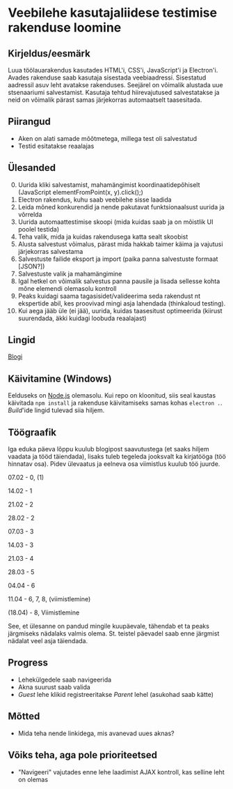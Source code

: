 ﻿# Veebilehe kasutajaliidese testimise rakenduse loomine

## Kirjeldus/eesmärk
Luua töölauarakendus kasutades HTML'i, CSS'i, JavaScript'i ja Electron'i. Avades rakenduse saab kasutaja sisestada veebiaadressi. Sisestatud
aadressil asuv leht avatakse rakenduses. Seejärel on võimalik alustada uue stsenaariumi salvestamist.
Kasutaja tehtud hiirevajutused salvestatakse ja neid on võimalik pärast samas järjekorras automaatselt taasesitada.

## Piirangud
* Aken on alati samade mõõtmetega, millega test oli salvestatud
* Testid esitatakse reaalajas

## Ülesanded
0. Uurida kliki salvestamist, mahamängimist koordinaatidepõhiselt (JavaScript elementFromPoint(x, y).click();)
1. Electron rakendus, kuhu saab veebilehe sisse laadida
2. Leida mõned konkurendid ja nende pakutavat funktsionaalsust uurida ja võrrelda
  1. Uurida automaattestimise skoopi (mida kuidas saab ja on mõistlik UI poolel testida)
  2. Teha valik, mida ja kuidas rakendusega katta sealt skoobist
3. Alusta salvestust võimalus, pärast mida hakkab taimer käima ja vajutusi järjekorras salvestama
4. Salvestuste failide eksport ja import (paika panna salvestuste formaat [JSON?])
5. Salvestuste valik ja mahamängimine
6. Igal hetkel on võimalik salvestus panna pausile ja lisada sellesse kohta mõne elemendi olemasolu kontroll
7. Peaks kuidagi saama tagasisidet/valideerima seda rakendust nt ekspertide abil, kes proovivad mingi asja lahendada (thinkaloud testing).
8. Kui aega jääb üle (ei jää), uurida, kuidas taasesitust optimeerida (kiirust suurendada, äkki kuidagi loobuda reaalajast)

## Lingid
[Blogi](http://kardo.xyz/b/veebilehestiku-testimine/)

## Käivitamine (Windows)
Eelduseks on [Node.js](https://nodejs.org/en/) olemasolu.
Kui repo on kloonitud, siis seal kaustas käivitada `npm install` ja rakenduse käivitamiseks samas kohas `electron .`.
_Build_'ide lingid tulevad siia hiljem.

## Töögraafik
Iga eduka päeva lõppu kuulub blogipost saavutustega (et saaks hiljem vaadata ja tööd täiendada), lisaks
tuleb tegeleda jooksvalt ka kirjatööga (töö hinnatav osa). Pidev ülevaatus ja eelneva osa viimistlus kuulub töö juurde.

07.02 - 0, (1)

14.02 - 1

21.02 - 2

28.02 - 2

07.03 - 3

14.03 - 3

21.03 - 4

28.03 - 5

04.04 - 6

11.04 - 6, 7, 8, (viimistlemine)

(18.04) - 8, Viimistlemine

See, et ülesanne on pandud mingile kuupäevale, tähendab et ta peaks järgmiseks nädalaks valmis olema. St. teistel
päevadel saab enne järgmist nädalat veel asja täiendada.

## Progress
* Lehekülgedele saab navigeerida
* Akna suurust saab valida
* _Guest_ lehe klikid registreeritakse _Parent_ lehel (asukohad saab kätte)

## Mõtted
* Mida teha nende linkidega, mis avanevad uues aknas?

## Võiks teha, aga pole prioriteetsed
* "Navigeeri" vajutades enne lehe laadimist AJAX kontroll, kas selline leht on olemas
